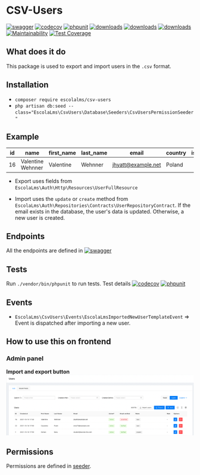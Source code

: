 # CSV-Users

[![swagger](https://img.shields.io/badge/documentation-swagger-green)](https://escolalms.github.io/CSV-Users/)
[![codecov](https://codecov.io/gh/EscolaLMS/CSV-Users/branch/main/graph/badge.svg?token=NRAN4R8AGZ)](https://codecov.io/gh/EscolaLMS/CSV-Users)
[![phpunit](https://github.com/EscolaLMS/CSV-Users/actions/workflows/test.yml/badge.svg)](https://github.com/EscolaLMS/CSV-Users/actions/workflows/test.yml)
[![downloads](https://img.shields.io/packagist/dt/escolalms/CSV-Users)](https://packagist.org/packages/escolalms/CSV-Users)
[![downloads](https://img.shields.io/packagist/v/escolalms/CSV-Users)](https://packagist.org/packages/escolalms/CSV-Users)
[![downloads](https://img.shields.io/packagist/l/escolalms/CSV-Users)](https://packagist.org/packages/escolalms/CSV-Users)
[![Maintainability](https://api.codeclimate.com/v1/badges/04a88ff03ede597fd18b/maintainability)](https://codeclimate.com/github/EscolaLMS/CSV-Users/maintainability)
[![Test Coverage](https://api.codeclimate.com/v1/badges/04a88ff03ede597fd18b/test_coverage)](https://codeclimate.com/github/EscolaLMS/CSV-Users/test_coverage)

## What does it do

This package is used to export and import users in the `.csv` format.

## Installation

- `composer require escolalms/csv-users`
- `php artisan db:seed --class="EscolaLms\CsvUsers\Database\Seeders\CsvUsersPermissionSeeder"`

## Example

|id |name             |first_name|last_name|email             |country|is_active|created_at                 |onboarding_completed|email_verified|interests|avatar                                                         |roles    |permissions         |path_avatar           |contact |bio |
|---|-----------------|----------|---------|------------------|-------|---------|---------------------------|--------------------|--------------|---------|---------------------------------------------------------------|---------|--------------------|----------------------|--------|----|
|16 |Valentine Wehnner|Valentine |Wehnner  |jhyatt@example.net|Poland |         |2021-10-14T15:50:28.000000Z|TRUE                |TRUE          |LMS      |localhost/storage/avatars/16/logo.png                          |["tutor"]|["access dashboard"]|avatars/16/logo.png   |1234567 |bio |

- Export uses fields from `EscolaLms\Auth\Http\Resources\UserFullResource`

- Import uses the `update` or `create` method from `EscolaLms\Auth\Repositories\Contracts\UserRepositoryContract`.
  If the email exists in the database, the user's data is updated. Otherwise, a new user is created.

## Endpoints

All the endpoints are defined in [![swagger](https://img.shields.io/badge/documentation-swagger-green)](https://escolalms.github.io/CSV-Users/)

## Tests

Run `./vendor/bin/phpunit` to run tests. Test details
[![codecov](https://codecov.io/gh/EscolaLMS/CSV-Users/branch/main/graph/badge.svg?token=NRAN4R8AGZ)](https://codecov.io/gh/EscolaLMS/CSV-Users)
[![phpunit](https://github.com/EscolaLMS/CSV-Users/actions/workflows/test.yml/badge.svg)](https://github.com/EscolaLMS/CSV-Users/actions/workflows/test.yml)

## Events

- `EscolaLms\CsvUsers\Events\EscolaLmsImportedNewUserTemplateEvent` => Event is dispatched after importing a new user.

## How to use this on frontend

### Admin panel

**Import and export button**
![Import / export button](docs/csv-users/buttons.png "Import / export button")

## Permissions

Permissions are defined in [seeder](https://github.com/EscolaLMS/CSV-Users/blob/main/database/seeders/CsvUsersPermissionSeeder.php).
